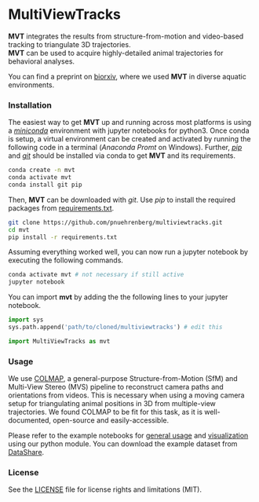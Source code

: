 # MultiViewTracks

**MVT** integrates the results from structure-from-motion and video-based tracking to triangulate 3D trajectories.  
**MVT** can be used to acquire highly-detailed animal trajectories for behavioral analyses.

You can find a preprint on [biorxiv](https://www.biorxiv.org/content/10.1101/571232v1), where we used **MVT** in diverse aquatic environments.

### Installation

The easiest way to get **MVT** up and running across most platforms is using a [*miniconda*](https://docs.conda.io/en/latest/miniconda.html) environment with jupyter notebooks for python3. Once conda is setup, a virtual environment can be created and activated by running the following code in a terminal (*Anaconda Promt* on Windows). Further, [*pip*](https://pypi.org/project/pip/) and [*git*](https://git-scm.com/) should be installed via conda to get **MVT** and its requirements.

```bash
conda create -n mvt
conda activate mvt
conda install git pip
```

Then, **MVT** can be downloaded with *git*. Use *pip* to install the required packages from [requirements.txt](requirements.txt).

```bash
git clone https://github.com/pnuehrenberg/multiviewtracks.git
cd mvt
pip install -r requirements.txt
```

Assuming everything worked well, you can now run a jupyter notebook by executing the following commands.

```bash
conda activate mvt # not necessary if still active
jupyter notebook
```

You can import **mvt** by adding the the following lines to your jupyter notebook.

```python
import sys
sys.path.append('path/to/cloned/multiviewtracks') # edit this

import MultiViewTracks as mvt
```

### Usage

We use [COLMAP](https://colmap.github.io), a general-purpose Structure-from-Motion (SfM) and Multi-View Stereo (MVS) pipeline to reconstruct camera paths and orientations from videos. This is necessary when using a moving camera setup for triangulating animal positions in 3D from multiple-view trajectories. We found COLMAP to be fit for this task, as it is well-documented, open-source and easily-accessible.

Please refer to the example notebooks for [general usage](examples/scene.ipynb) and [visualization](examples/visualization.ipynb) using our python module. You can download the example dataset from [DataShare](https://datashare.mpcdf.mpg.de/s/WBi3T5Oh8QGjOQb).

### License

See the [LICENSE](LICENSE) file for license rights and limitations (MIT).
